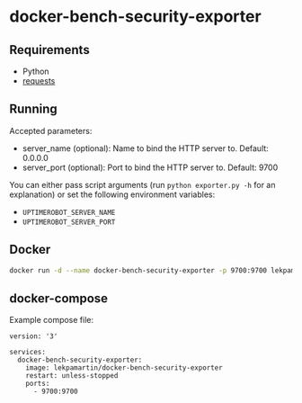 # docker-bench-security-exporter


## Requirements

* Python
* [requests](http://www.python-requests.org/en/master/)

## Running

Accepted parameters:

* server_name (optional): Name to bind the HTTP server to. Default: 0.0.0.0
* server_port (optional): Port to bind the HTTP server to. Default: 9700

You can either pass script arguments (run `python exporter.py -h` for an explanation)
or set the following environment variables:

* `UPTIMEROBOT_SERVER_NAME`
* `UPTIMEROBOT_SERVER_PORT`

## Docker

```bash
docker run -d --name docker-bench-security-exporter -p 9700:9700 lekpamartin/docker-bench-security-exporter
```

## docker-compose

Example compose file:

    version: '3'
    
    services:
      docker-bench-security-exporter:
        image: lekpamartin/docker-bench-security-exporter
        restart: unless-stopped
        ports:
          - 9700:9700
